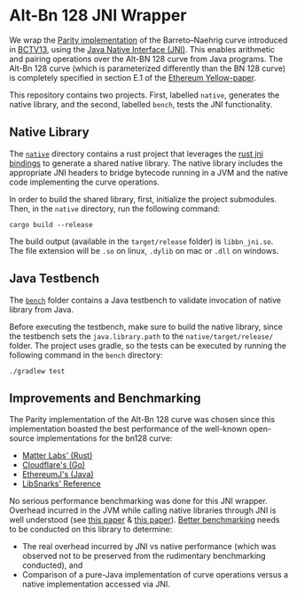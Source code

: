 # Alt-Bn 128 JNI Wrapper

We wrap the [Parity implementation](https://github.com/paritytech/bn) of the Barreto–Naehrig curve introduced in [BCTV13](https://eprint.iacr.org/2013/879.pdf), using the [Java Native Interface (JNI)](https://docs.oracle.com/en/java/javase/13/docs/specs/jni/index.html). This enables arithmetic and pairing operations over the Alt-BN 128 curve from Java programs. The Alt-Bn 128 curve (which is parameterized differently than the BN 128 curve) is completely specified in section E.1 of the [Ethereum Yellow-paper](https://ethereum.github.io/yellowpaper/paper.pdf).

This repository contains two projects. First, labelled `native`, generates the native library, and the second, labelled `bench`, tests the JNI functionality.

## Native Library

The [`native`](https://github.com/aionnetwork/bn128-jni/tree/master/native) directory contains a rust project that leverages the [rust jni bindings](https://docs.rs/jni/0.13.1/jni/) to generate a shared native library. The native library includes the appropriate JNI headers to bridge bytecode running in a JVM and the native code implementing the curve operations. 

In order to build the shared library, first, initialize the project submodules. Then, in the `native` directory, run the following command: 
```
cargo build --release
```
The build output (available in the `target/release` folder) is `libbn_jni.so`. The file extension will be `.so` on linux, `.dylib` on mac or `.dll` on windows. 

## Java Testbench

The [`bench`](https://github.com/aionnetwork/bn128-jni/tree/master/bench) folder contains a Java testbench to validate invocation of native library from Java. 

Before executing the testbench, make sure to build the native library, since the testbench sets the `java.library.path` to the `native/target/release/` folder. The project uses gradle, so the tests can be executed by running the following command in the `bench` directory:
 ```
./gradlew test
 ``` 

## Improvements and Benchmarking

The Parity implementation of the Alt-Bn 128 curve was chosen since this implementation boasted the best performance of the well-known open-source implementations for the bn128 curve: 
 * [Matter Labs' (Rust)](https://github.com/matter-labs/pairing/tree/master/src/bn256)
 * [Cloudflare's (Go)](https://github.com/cloudflare/bn256)
 * [EthereumJ's (Java)](https://github.com/ethereum/ethereumj/tree/develop/ethereumj-core/src/main/java/org/ethereum/crypto/zksnark)
 * [LibSnarks' Reference](https://github.com/scipr-lab/libff/tree/master/libff/algebra/curves/alt_bn128)
 
No serious performance benchmarking was done for this JNI wrapper. Overhead incurred in the JVM while calling native libraries through JNI is well understood (see [this paper](https://pdfs.semanticscholar.org/2b7e/9b075e51c5eb51bb035b39b17617f7428247.pdf) & [this paper](https://hal.archives-ouvertes.fr/hal-01277940/document)). [Better benchmarking](https://stackoverflow.com/questions/49823418/performance-overhead-jni-vs-java-vs-native-c) needs to be conducted on this library to determine: 
* The real overhead incurred by JNI vs native performance (which was observed not to be preserved from the rudimentary benchmarking conducted), and
* Comparison of a pure-Java implementation of curve operations versus a native implementation accessed via JNI.
 